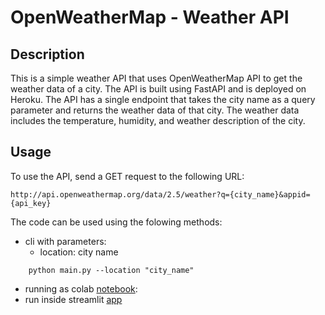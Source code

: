 # OpenWeatherMap - Weather API
## Description
This is a simple weather API that uses OpenWeatherMap API to get the weather data of a city. The API is built using FastAPI and is deployed on Heroku. The API has a single endpoint that takes the city name as a query parameter and returns the weather data of that city. The weather data includes the temperature, humidity, and weather description of the city.
## Usage
To use the API, send a GET request to the following URL:
```
http://api.openweathermap.org/data/2.5/weather?q={city_name}&appid={api_key}
```
The code can be used using the folowing methods:
* cli with parameters:
  - location: city name
```
    python main.py --location "city_name"
```
* running as colab [notebook](https://colab.research.google.com/github/mosheharary/OpenWeatherMap/blob/main/DS17_OpenWeatherMap.ipynb):
* run inside streamlit [app](https://openweathermap-dcaxrfco2fuy5xepj5pwxd.streamlit.app/)


